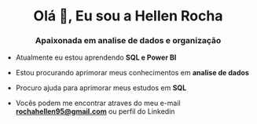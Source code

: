 <h1 align="center">Olá 👋, Eu sou a Hellen Rocha</h1>
<h3 align="center">Apaixonada em analise de dados e organização</h3>

- Atualmente eu estou aprendendo **SQL e Power BI**

- Estou procurando aprimorar meus conhecimentos em **analise de dados**

- Procuro ajuda para aprimorar meus estudos em **SQL**

- Vocês podem me encontrar atraves do meu e-mail **rochahellen95@gmail.com** ou perfil do Linkedin 

